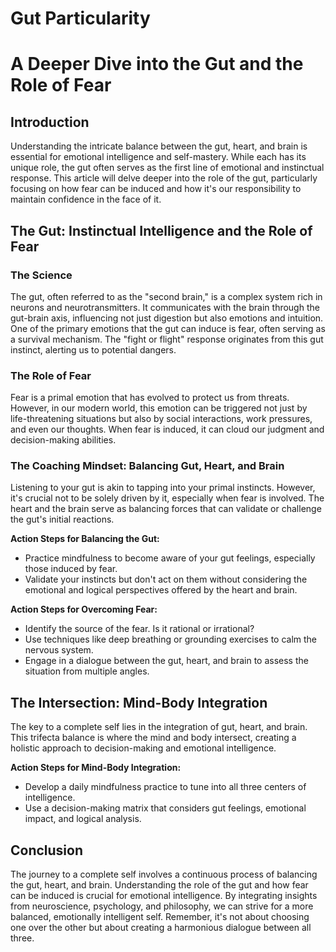 # Gut Particularity

# **A Deeper Dive into the Gut and the Role of Fear**

## **Introduction**

Understanding the intricate balance between the gut, heart, and brain is essential for emotional intelligence and self-mastery. While each has its unique role, the gut often serves as the first line of emotional and instinctual response. This article will delve deeper into the role of the gut, particularly focusing on how fear can be induced and how it's our responsibility to maintain confidence in the face of it.

## **The Gut: Instinctual Intelligence and the Role of Fear**

### **The Science**

The gut, often referred to as the "second brain," is a complex system rich in neurons and neurotransmitters. It communicates with the brain through the gut-brain axis, influencing not just digestion but also emotions and intuition. One of the primary emotions that the gut can induce is fear, often serving as a survival mechanism. The "fight or flight" response originates from this gut instinct, alerting us to potential dangers.

### **The Role of Fear**

Fear is a primal emotion that has evolved to protect us from threats. However, in our modern world, this emotion can be triggered not just by life-threatening situations but also by social interactions, work pressures, and even our thoughts. When fear is induced, it can cloud our judgment and decision-making abilities.

### **The Coaching Mindset: Balancing Gut, Heart, and Brain**

Listening to your gut is akin to tapping into your primal instincts. However, it's crucial not to be solely driven by it, especially when fear is involved. The heart and the brain serve as balancing forces that can validate or challenge the gut's initial reactions.

**Action Steps for Balancing the Gut:**

- Practice mindfulness to become aware of your gut feelings, especially those induced by fear.
- Validate your instincts but don't act on them without considering the emotional and logical perspectives offered by the heart and brain.

**Action Steps for Overcoming Fear:**

- Identify the source of the fear. Is it rational or irrational?
- Use techniques like deep breathing or grounding exercises to calm the nervous system.
- Engage in a dialogue between the gut, heart, and brain to assess the situation from multiple angles.

## **The Intersection: Mind-Body Integration**

The key to a complete self lies in the integration of gut, heart, and brain. This trifecta balance is where the mind and body intersect, creating a holistic approach to decision-making and emotional intelligence.

**Action Steps for Mind-Body Integration:**

- Develop a daily mindfulness practice to tune into all three centers of intelligence.
- Use a decision-making matrix that considers gut feelings, emotional impact, and logical analysis.

## **Conclusion**

The journey to a complete self involves a continuous process of balancing the gut, heart, and brain. Understanding the role of the gut and how fear can be induced is crucial for emotional intelligence. By integrating insights from neuroscience, psychology, and philosophy, we can strive for a more balanced, emotionally intelligent self. Remember, it's not about choosing one over the other but about creating a harmonious dialogue between all three.